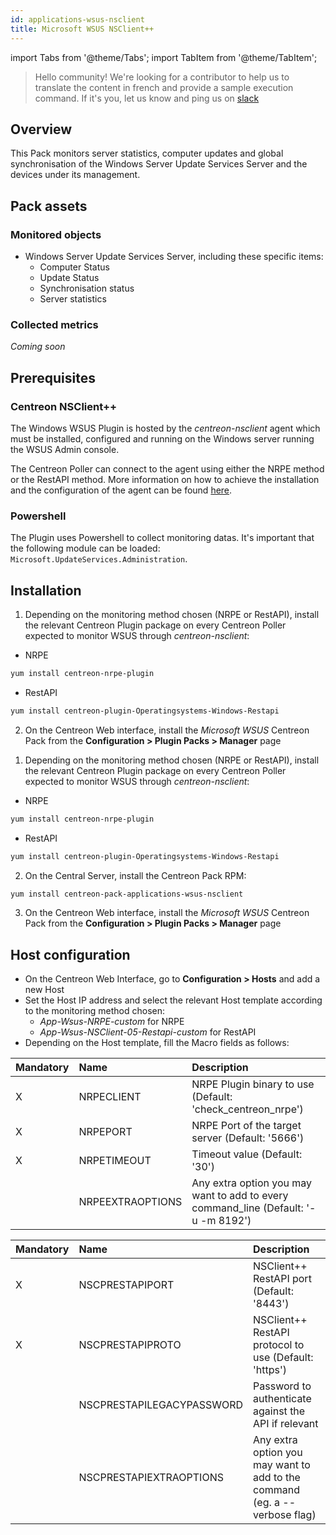 ```yaml
---
id: applications-wsus-nsclient
title: Microsoft WSUS NSClient++
---
```

import Tabs from '@theme/Tabs';
import TabItem from '@theme/TabItem';


> Hello community! We're looking for a contributor to help us to translate the
> content in french and provide a sample execution command. If it's you, let us
> know and ping us on [slack](https://centreon.slack.com)

## Overview

This Pack monitors server statistics, computer updates and global synchronisation
of the Windows Server Update Services Server and the devices under its management.

## Pack assets

### Monitored objects

- Windows Server Update Services Server, including these specific items:
  - Computer Status
  - Update Status
  - Synchronisation status
  - Server statistics

### Collected metrics

_Coming soon_

## Prerequisites

### Centreon NSClient++

The Windows WSUS Plugin is hosted by the _centreon-nsclient_ agent which must be
installed, configured and running on the Windows server running the WSUS Admin console.

The Centreon Poller can connect to the agent using either the NRPE method or the
RestAPI method. More information on how to achieve the installation and the configuration
of the agent can be found [here](../tutorials/centreon-nsclient-tutorial).

### Powershell

The Plugin uses Powershell to collect monitoring datas. It's important that the following
module can be loaded: `Microsoft.UpdateServices.Administration`.

## Installation

<Tabs groupId="sync">
<TabItem value="Online IMP Licence & IT100 Editions" label="Online IMP Licence & IT100 Editions">

1. Depending on the monitoring method chosen (NRPE or RestAPI), install the relevant Centreon Plugin package on every Centreon
   Poller expected to monitor WSUS through _centreon-nsclient_:

- NRPE

```bash
yum install centreon-nrpe-plugin
```

- RestAPI

```bash
yum install centreon-plugin-Operatingsystems-Windows-Restapi
```

2. On the Centreon Web interface, install the _Microsoft WSUS_ Centreon Pack from the **Configuration > Plugin Packs > Manager** page

</TabItem>
<TabItem value="Offline IMP License" label="Offline IMP License">

1. Depending on the monitoring method chosen (NRPE or RestAPI), install the relevant Centreon Plugin package on every Centreon
   Poller expected to monitor WSUS through _centreon-nsclient_:

- NRPE

```bash
yum install centreon-nrpe-plugin
```

- RestAPI

```bash
yum install centreon-plugin-Operatingsystems-Windows-Restapi
```

2. On the Central Server, install the Centreon Pack RPM:

```bash
yum install centreon-pack-applications-wsus-nsclient
```

3. On the Centreon Web interface, install the _Microsoft WSUS_ Centreon Pack from the **Configuration > Plugin Packs > Manager** page

</TabItem>
</Tabs>

## Host configuration

- On the Centreon Web Interface, go to **Configuration > Hosts** and add a new Host
- Set the Host IP address and select the relevant Host template according to the monitoring method chosen:
  - _App-Wsus-NRPE-custom_ for NRPE
  - _App-Wsus-NSClient-05-Restapi-custom_ for RestAPI
- Depending on the Host template, fill the Macro fields as follows:

<Tabs groupId="sync">
<TabItem value="AppWsusNRPEcustom" label="AppWsusNRPEcustom">

| Mandatory | Name             | Description                                                                        |
| :-------- | :--------------- | :--------------------------------------------------------------------------------- |
| X         | NRPECLIENT       | NRPE Plugin binary to use (Default: 'check_centreon_nrpe')                         |
| X         | NRPEPORT         | NRPE Port of the target server (Default: '5666')                                   |
| X         | NRPETIMEOUT      | Timeout value (Default: '30')                                                      |
|           | NRPEEXTRAOPTIONS | Any extra option you may want to add to every command_line (Default: '-u -m 8192') |

</TabItem>
<TabItem value="AppWsusNSClient05Restapicustom" label="AppWsusNSClient05Restapicustom">

| Mandatory | Name                      | Description                                                                |
| :-------- | :------------------------ | :------------------------------------------------------------------------- |
| X         | NSCPRESTAPIPORT           | NSClient++ RestAPI port (Default: '8443')                                  |
| X         | NSCPRESTAPIPROTO          | NSClient++ RestAPI protocol to use (Default: 'https')                      |
|           | NSCPRESTAPILEGACYPASSWORD | Password to authenticate against the API if relevant                       |
|           | NSCPRESTAPIEXTRAOPTIONS   | Any extra option you may want to add to the command (eg. a --verbose flag) |

</TabItem>
</Tabs>
